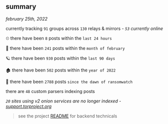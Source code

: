 
## summary
_february 25th, 2022_

currently tracking `91` groups across `130` relays & mirrors - _`53` currently online_

⏲ there have been `8` posts within the `last 24 hours`

🦈 there have been `241` posts within the `month of february`

🪐 there have been `930` posts within the `last 90 days`

🏚 there have been `502` posts within the `year of 2022`

🦕 there have been `2788` posts `since the dawn of ransomwatch`

there are `48` custom parsers indexing posts

_`20` sites using v2 onion services are no longer indexed - [support.torproject.org](https://support.torproject.org/onionservices/v2-deprecation/)_

> see the project [README](https://github.com/thetanz/ransomwatch#ransomwatch--) for backend technicals
